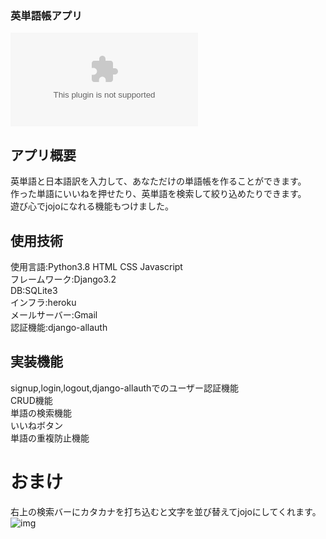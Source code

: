 
### 英単語帳アプリ

![サイトURL](english-words-0820.herokuapp.com)

## アプリ概要
英単語と日本語訳を入力して、あなただけの単語帳を作ることができます。  
作った単語にいいねを押せたり、英単語を検索して絞り込めたりできます。  
遊び心でjojoになれる機能もつけました。  

## 使用技術
使用言語:Python3.8 HTML CSS Javascript  
フレームワーク:Django3.2  
DB:SQLite3  
インフラ:heroku  
メールサーバー:Gmail  
認証機能:django-allauth  

## 実装機能
signup,login,logout,django-allauthでのユーザー認証機能  
CRUD機能   
単語の検索機能  
いいねボタン  
単語の重複防止機能  


# おまけ
右上の検索バーにカタカナを打ち込むと文字を並び替えてjojoにしてくれます。  
![img](https://user-images.githubusercontent.com/70869466/136584223-ab211b95-0df8-47a4-b88a-a1eb80f7b21b.png)
